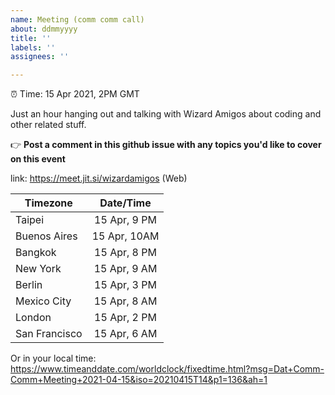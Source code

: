 ```yaml
---
name: Meeting (comm comm call)
about: ddmmyyyy
title: ''
labels: ''
assignees: ''

---
```


<!--
This is for listed WizardAmigos meetings.
To be listed this issue needs to have two things:

1. a **correct** time 
2. an **assigned** organizer

Change the meeting time below!

Example: 04 Nov 2020, 13:40 Asia/Tokyo
Valid Timezones: https://en.wikipedia.org/wiki/List_of_tz_database_time_zones
-->

:alarm_clock: Time: 15 Apr 2021, 2PM GMT

<!-- Everything after this is a suggestion, you may change what suits to you! -->

Just an hour hanging out and talking with Wizard Amigos about coding and other related stuff.

:point_right: **Post a comment in this github issue with any topics you'd like to cover on this event**

<!-- Choose the hangout you'd like to use (or add the one of your choice). Use only one and comment out the others -->

link: https://meet.jit.si/wizardamigos (Web)

<!-- If you use this template, don't forget to update the Meeting times below (also in the link!) -->

| Timezone      |  Date/Time    |
| ------------- |:-------------:|
| Taipei        | 15 Apr, 9 PM |
| Buenos Aires  | 15 Apr, 10AM |
| Bangkok       | 15 Apr, 8 PM |
| New York      | 15 Apr, 9 AM |
| Berlin        | 15 Apr, 3 PM |
| Mexico City   | 15 Apr, 8 AM |
| London        | 15 Apr, 2 PM |
| San Francisco |  15 Apr, 6 AM |

Or in your local time: https://www.timeanddate.com/worldclock/fixedtime.html?msg=Dat+Comm-Comm+Meeting+2021-04-15&iso=20210415T14&p1=136&ah=1

